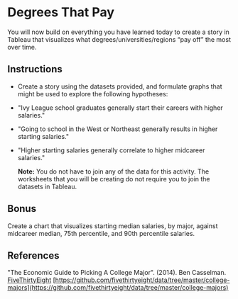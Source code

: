 # Degrees That Pay

You will now build on everything you have learned today to create a story in Tableau that visualizes what degrees/universities/regions “pay off” the most over time.

## Instructions

* Create a story using the datasets provided, and formulate graphs that might be used to explore the following hypotheses:

* "Ivy League school graduates generally start their careers with higher salaries."

* "Going to school in the West or Northeast generally results in higher starting salaries."

* "Higher starting salaries generally correlate to higher midcareer salaries."

    **Note:** You do not have to join any of the data for this activity. The worksheets that you will be creating do not require you to join the datasets in Tableau.

## Bonus

Create a chart that visualizes starting median salaries, by major, against midcareer median, 75th percentile, and 90th percentile salaries.

## References

"The Economic Guide to Picking A College Major". (2014). Ben Casselman. [FiveThirtyEight](https://fivethirtyeight.com/)
[https://github.com/fivethirtyeight/data/tree/master/college-majors](https://github.com/fivethirtyeight/data/tree/master/college-majors)


